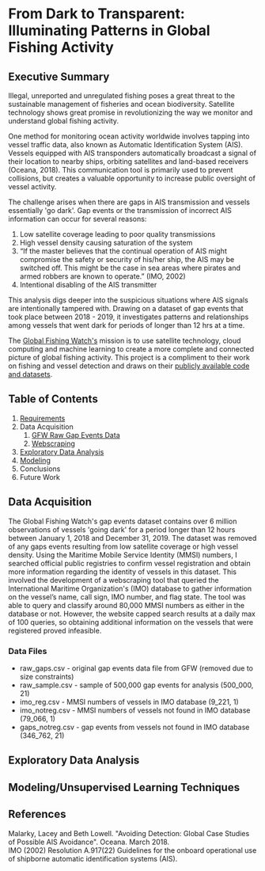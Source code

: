 # From Dark to Transparent: Illuminating Patterns in Global Fishing Activity

## Executive Summary
Illegal, unreported and unregulated fishing poses a great threat to the sustainable management of fisheries and ocean biodiversity. Satellite technology shows great promise in revolutionizing the way we monitor and understand global fishing activity.

One method for monitoring ocean activity worldwide involves tapping into vessel traffic data, also known as Automatic Identification System (AIS). Vessels equipped with AIS transponders automatically broadcast a signal of their location to nearby ships, orbiting satellites and land-based receivers (Oceana, 2018). This communication tool is primarily used to prevent collisions, but creates a valuable opportunity to increase public oversight of vessel activity.  

The challenge arises when there are gaps in AIS transmission and vessels essentially 'go dark'. Gap events or the transmission of incorrect AIS information can occur for several reasons:
1.	Low satellite coverage leading to poor quality transmissions
2.	High vessel density causing saturation of the system
3.	“If the master believes that the continual operation of AIS might compromise the safety or security of his/her ship, the AIS may be switched off. This might be the case in sea areas where pirates and armed robbers are known to operate.” (IMO, 2002)
4. Intentional disabling of the AIS transmitter

This analysis digs deeper into the suspicious situations where AIS signals are intentionally tampered with. Drawing on a dataset of gap events that took place between 2018 - 2019, it investigates patterns and relationships among vessels that went dark for periods of longer than 12 hrs at a time.  

The [Global Fishing Watch's](https://globalfishingwatch.org/) mission is to use satellite technology, cloud computing and machine learning to create a more complete and connected picture of global fishing activity. This project is a compliment to their work on fishing and vessel detection and draws on their [publicly available code and datasets](https://globalfishingwatch.org/datasets-and-code/).  

## Table of Contents
1. [Requirements](https://github.com/jessicarose00/Capstone/blob/master/requirements.txt)
2. Data Acquisition
    1. [GFW Raw Gap Events Data](https://github.com/jessicarose00/Capstone/blob/master/01_Data_Acquisition_RawGapEvents.ipynb)
    2. [Webscraping](https://github.com/jessicarose00/Capstone/blob/master/02_Data_Acquisition_Scraping.ipynb)
3. [Exploratory Data Analysis](https://github.com/jessicarose00/Capstone/blob/master/03_EDA.ipynb)
4. [Modeling](https://github.com/jessicarose00/Capstone/blob/master/04_Modeling.ipynb)
5. Conclusions
6. Future Work

## Data Acquisition
The Global Fishing Watch's gap events dataset contains over 6 million observations of vessels 'going dark' for a period longer than 12 hours between January 1, 2018 and December 31, 2019. The dataset was removed of any gaps events resulting from low satellite coverage or high vessel density. Using the Maritime Mobile Service Identity (MMSI) numbers, I searched official public registries to confirm vessel registration and obtain more information regarding the identity of vessels in this dataset. This involved the development of a webscraping tool that queried the International Maritime Organization's (IMO) database to gather information on the vessel’s name, call sign, IMO number, and flag state. The tool was able to query and classify around 80,000 MMSI numbers as either in the database or not. However, the website capped search results at a daily max of 100 queries, so obtaining additional information on the vessels that were registered proved infeasible.

### Data Files
- raw_gaps.csv - original gap events data file from GFW (removed due to size constraints)
- raw_sample.csv - sample of 500,000 gap events for analysis (500_000, 21)
- imo_reg.csv - MMSI numbers of vessels in IMO database (9_221, 1)
- imo_notreg.csv - MMSI numbers of vessels not found in IMO database (79_066, 1)
- gaps_notreg.csv - gap events from vessels not found in IMO database (346_762, 21)

## Exploratory Data Analysis


## Modeling/Unsupervised Learning Techniques


## References
Malarky, Lacey and Beth Lowell. "Avoiding Detection: Global Case Studies of Possible AIS Avoidance". Oceana. March 2018.  
IMO (2002) Resolution A.917(22) Guidelines for the onboard operational use of shipborne automatic identification systems (AIS).  